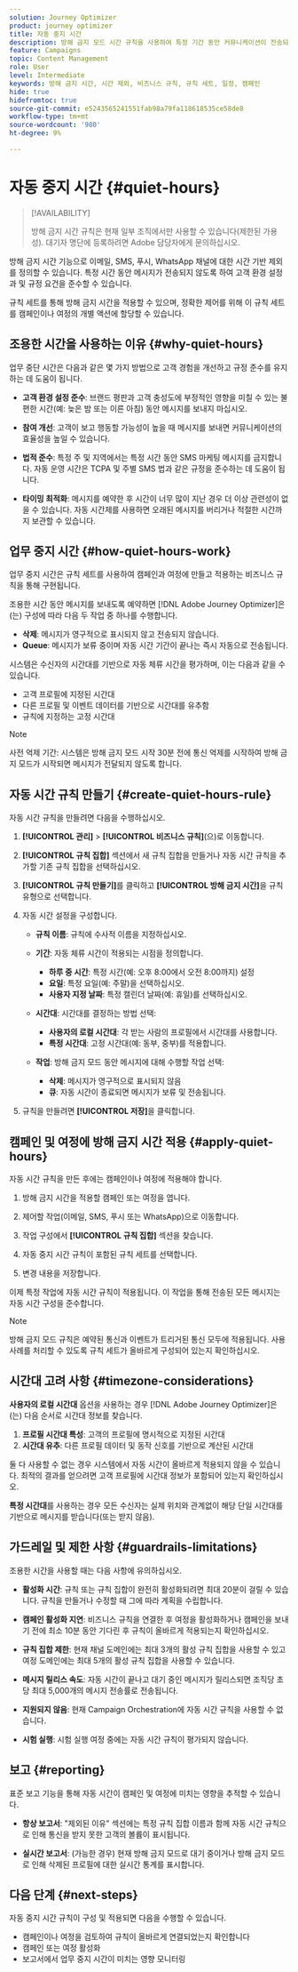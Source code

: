 ```yaml
---
solution: Journey Optimizer
product: journey optimizer
title: 자동 중지 시간
description: 방해 금지 모드 시간 규칙을 사용하여 특정 기간 동안 커뮤니케이션이 전송되지 않도록 하는 방법에 대해 알아봅니다
feature: Campaigns
topic: Content Management
role: User
level: Intermediate
keywords: 방해 금지 시간, 시간 제외, 비즈니스 규칙, 규칙 세트, 일정, 캠페인
hide: true
hidefromtoc: true
source-git-commit: e5243565241551fab98a79fa118618535ce58de8
workflow-type: tm+mt
source-wordcount: '980'
ht-degree: 9%

---
```


# 자동 중지 시간 {#quiet-hours}

>[!AVAILABILITY]
>
>방해 금지 시간 규칙은 현재 일부 조직에서만 사용할 수 있습니다(제한된 가용성). 대기자 명단에 등록하려면 Adobe 담당자에게 문의하십시오.

방해 금지 시간 기능으로 이메일, SMS, 푸시, WhatsApp 채널에 대한 시간 기반 제외를 정의할 수 있습니다. 특정 시간 동안 메시지가 전송되지 않도록 하여 고객 환경 설정과 및 규정 요건을 준수할 수 있습니다.

규칙 세트를 통해 방해 금지 시간을 적용할 수 있으며, 정확한 제어를 위해 이 규칙 세트를 캠페인이나 여정의 개별 액션에 할당할 수 있습니다.

## 조용한 시간을 사용하는 이유 {#why-quiet-hours}

업무 중단 시간은 다음과 같은 몇 가지 방법으로 고객 경험을 개선하고 규정 준수를 유지하는 데 도움이 됩니다.

* **고객 환경 설정 준수**: 브랜드 평판과 고객 충성도에 부정적인 영향을 미칠 수 있는 불편한 시간(예: 늦은 밤 또는 이른 아침) 동안 메시지를 보내지 마십시오.

* **참여 개선**: 고객이 보고 행동할 가능성이 높을 때 메시지를 보내면 커뮤니케이션의 효율성을 높일 수 있습니다.

* **법적 준수**: 특정 주 및 지역에서는 특정 시간 동안 SMS 마케팅 메시지를 금지합니다. 자동 운영 시간은 TCPA 및 주별 SMS 법과 같은 규정을 준수하는 데 도움이 됩니다.

* **타이밍 최적화**: 메시지를 예약한 후 시간이 너무 많이 지난 경우 더 이상 관련성이 없을 수 있습니다. 자동 시간제를 사용하면 오래된 메시지를 버리거나 적절한 시간까지 보관할 수 있습니다.

## 업무 중지 시간 {#how-quiet-hours-work}

업무 중지 시간은 규칙 세트를 사용하여 캠페인과 여정에 만들고 적용하는 비즈니스 규칙을 통해 구현됩니다.

조용한 시간 동안 메시지를 보내도록 예약하면 [!DNL Adobe Journey Optimizer]은(는) 구성에 따라 다음 두 작업 중 하나를 수행합니다.

* **삭제**: 메시지가 영구적으로 표시되지 않고 전송되지 않습니다.
* **Queue**: 메시지가 보류 중이며 자동 시간 기간이 끝나는 즉시 자동으로 전송됩니다.

시스템은 수신자의 시간대를 기반으로 자동 체류 시간을 평가하며, 이는 다음과 같을 수 있습니다.

* 고객 프로필에 지정된 시간대
* 다른 프로필 및 이벤트 데이터를 기반으로 시간대를 유추함
* 규칙에 지정하는 고정 시간대

>[!NOTE]
>
>사전 억제 기간: 시스템은 방해 금지 모드 시작 30분 전에 통신 억제를 시작하여 방해 금지 모드가 시작되면 메시지가 전달되지 않도록 합니다.

## 자동 시간 규칙 만들기 {#create-quiet-hours-rule}

자동 시간 규칙을 만들려면 다음을 수행하십시오.

1. **[!UICONTROL 관리]** > **[!UICONTROL 비즈니스 규칙]**(으)로 이동합니다.

1. **[!UICONTROL 규칙 집합]** 섹션에서 새 규칙 집합을 만들거나 자동 시간 규칙을 추가할 기존 규칙 집합을 선택하십시오.

1. **[!UICONTROL 규칙 만들기]**&#x200B;를 클릭하고 **[!UICONTROL 방해 금지 시간]**&#x200B;을 규칙 유형으로 선택합니다.

1. 자동 시간 설정을 구성합니다.

   * **규칙 이름**: 규칙에 수사적 이름을 지정하십시오.

   * **기간**: 자동 체류 시간이 적용되는 시점을 정의합니다.
      * **하루 중 시간**: 특정 시간(예: 오후 8:00에서 오전 8:00까지) 설정
      * **요일**: 특정 요일(예: 주말)을 선택하십시오.
      * **사용자 지정 날짜**: 특정 캘린더 날짜(예: 휴일)를 선택하십시오.

   * **시간대**: 시간대를 결정하는 방법 선택:
      * **사용자의 로컬 시간대**: 각 받는 사람의 프로필에서 시간대를 사용합니다.
      * **특정 시간대**: 고정 시간대(예: 동부, 중부)를 적용합니다.

   * **작업**: 방해 금지 모드 동안 메시지에 대해 수행할 작업 선택:
      * **삭제**: 메시지가 영구적으로 표시되지 않음
      * **큐**: 자동 시간이 종료되면 메시지가 보류 및 전송됩니다.

1. 규칙을 만들려면 **[!UICONTROL 저장]**&#x200B;을 클릭합니다.

## 캠페인 및 여정에 방해 금지 시간 적용 {#apply-quiet-hours}

자동 시간 규칙을 만든 후에는 캠페인이나 여정에 적용해야 합니다.

1. 방해 금지 시간을 적용할 캠페인 또는 여정을 엽니다.

1. 제어할 작업(이메일, SMS, 푸시 또는 WhatsApp)으로 이동합니다.

1. 작업 구성에서 **[!UICONTROL 규칙 집합]** 섹션을 찾습니다.

1. 자동 중지 시간 규칙이 포함된 규칙 세트를 선택합니다.

1. 변경 내용을 저장합니다.

이제 특정 작업에 자동 시간 규칙이 적용됩니다. 이 작업을 통해 전송된 모든 메시지는 자동 시간 구성을 준수합니다.

>[!NOTE]
>
>방해 금지 모드 규칙은 예약된 통신과 이벤트가 트리거된 통신 모두에 적용됩니다. 사용 사례를 처리할 수 있도록 규칙 세트가 올바르게 구성되어 있는지 확인하십시오.

## 시간대 고려 사항 {#timezone-considerations}

**사용자의 로컬 시간대** 옵션을 사용하는 경우 [!DNL Adobe Journey Optimizer]은(는) 다음 순서로 시간대 정보를 찾습니다.

1. **프로필 시간대 특성**: 고객의 프로필에 명시적으로 지정된 시간대
2. **시간대 유추**: 다른 프로필 데이터 및 동작 신호를 기반으로 계산된 시간대

둘 다 사용할 수 없는 경우 시스템에서 자동 시간이 올바르게 적용되지 않을 수 있습니다. 최적의 결과를 얻으려면 고객 프로필에 시간대 정보가 포함되어 있는지 확인하십시오.

**특정 시간대**&#x200B;를 사용하는 경우 모든 수신자는 실제 위치와 관계없이 해당 단일 시간대를 기반으로 메시지를 받습니다(또는 받지 않음).

## 가드레일 및 제한 사항 {#guardrails-limitations}

조용한 시간을 사용할 때는 다음 사항에 유의하십시오.

* **활성화 시간**: 규칙 또는 규칙 집합이 완전히 활성화되려면 최대 20분이 걸릴 수 있습니다. 규칙을 만들거나 수정할 때 그에 따라 계획을 수립합니다.

* **캠페인 활성화 지연**: 비즈니스 규칙을 연결한 후 여정을 활성화하거나 캠페인을 보내기 전에 최소 10분 동안 기다린 후 규칙이 올바르게 적용되는지 확인하십시오.

* **규칙 집합 제한**: 현재 채널 도메인에는 최대 3개의 활성 규칙 집합을 사용할 수 있고 여정 도메인에는 최대 5개의 활성 규칙 집합을 사용할 수 있습니다.

* **메시지 릴리스 속도**: 자동 시간이 끝나고 대기 중인 메시지가 릴리스되면 조직당 초당 최대 5,000개의 메시지 전송률로 전송됩니다.

* **지원되지 않음**: 현재 Campaign Orchestration에 자동 시간 규칙을 사용할 수 없습니다.

* **시험 실행**: 시험 실행 여정 중에는 자동 시간 규칙이 평가되지 않습니다.

## 보고 {#reporting}

표준 보고 기능을 통해 자동 시간이 캠페인 및 여정에 미치는 영향을 추적할 수 있습니다.

* **항상 보고서**: &quot;제외된 이유&quot; 섹션에는 특정 규칙 집합 이름과 함께 자동 시간 규칙으로 인해 통신을 받지 못한 고객의 볼륨이 표시됩니다.

* **실시간 보고서**: (가능한 경우) 현재 방해 금지 모드로 대기 중이거나 방해 금지 모드로 인해 삭제된 프로필에 대한 실시간 통계를 표시합니다.

## 다음 단계 {#next-steps}

자동 중지 시간 규칙이 구성 및 적용되면 다음을 수행할 수 있습니다.

* 캠페인이나 여정을 검토하여 규칙이 올바르게 연결되었는지 확인합니다
* 캠페인 또는 여정 활성화
* 보고서에서 업무 중지 시간이 미치는 영향 모니터링

